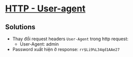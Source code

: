 # [HTTP - User-agent](http://challenge01.root-me.org/web-serveur/ch2/)

## Solutions

- Thay đổi request headers `User-Agent` trong http request:
  - User-Agent: admin
- Password xuất hiện ở response: `rr$Li9%L34qd1AAe27`
